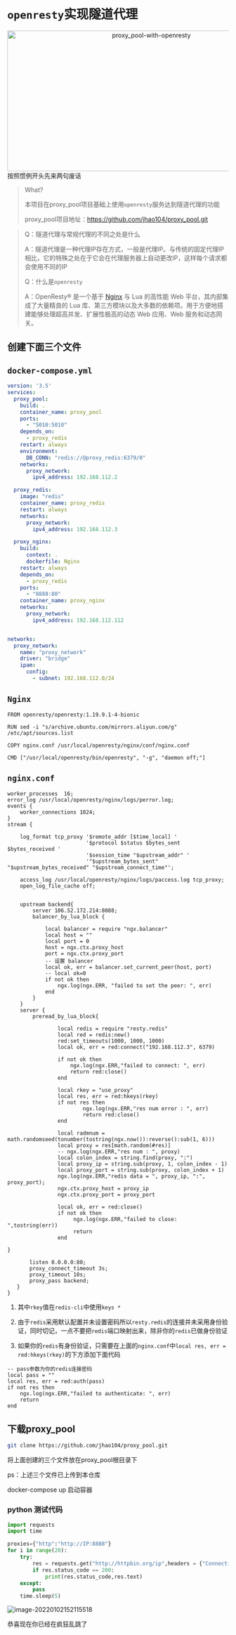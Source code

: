 # `openresty`实现隧道代理
<div align="center"><img src="https://socialify.git.ci/captain686/proxy_pool-with-openresty/image?description=1&forks=1&issues=1&language=1&name=1&owner=1&stargazers=1&theme=Light" alt="proxy_pool-with-openresty" width="640" height="320" /></div>
按照惯例开头先来两句废话

> What?
>
> 本项目在proxy_pool项目基础上使用`openresty`服务达到隧道代理的功能
> 
> proxy_pool项目地址：https://github.com/jhao104/proxy_pool.git

> Q：隧道代理与常规代理的不同之处是什么
>
> A：隧道代理是一种代理IP存在方式，一般是代理IP。与传统的固定代理IP相比，它的特殊之处在于它会在代理服务器上自动更改IP，这样每个请求都会使用不同的IP
>
> Q：什么是`openresty`
>
> A：OpenResty® 是一个基于 [Nginx](https://openresty.org/cn/nginx.html) 与 Lua 的高性能 Web 平台，其内部集成了大量精良的 Lua 库、第三方模块以及大多数的依赖项。用于方便地搭建能够处理超高并发、扩展性极高的动态 Web 应用、Web 服务和动态网关。

## 创建下面三个文件

## `docker-compose.yml`

``` yaml
version: '3.5'
services:
  proxy_pool:
    build: .
    container_name: proxy_pool
    ports:
      - "5010:5010"
    depends_on:
      - proxy_redis
    restart: always
    environment:
      DB_CONN: "redis://@proxy_redis:6379/0"
    networks:
      proxy_network:
        ipv4_address: 192.168.112.2

  proxy_redis:
    image: "redis"
    container_name: proxy_redis
    restart: always
    networks:
      proxy_network: 
        ipv4_address: 192.168.112.3

  proxy_nginx: 
    build:
      context: .
      dockerfile: Nginx
    restart: always
    depends_on: 
      - proxy_redis
    ports:
      - "8888:80"
    container_name: proxy_nginx
    networks:
      proxy_network: 
        ipv4_address: 192.168.112.112


networks:
  proxy_network:
    name: "proxy_network"
    driver: "bridge"
    ipam:
      config:
        - subnet: 192.168.112.0/24
```

## `Nginx`

```
FROM openresty/openresty:1.19.9.1-4-bionic

RUN sed -i "s/archive.ubuntu.com/mirrors.aliyun.com/g" /etc/apt/sources.list

COPY nginx.conf /usr/local/openresty/nginx/conf/nginx.conf

CMD ["/usr/local/openresty/bin/openresty", "-g", "daemon off;"]
```

## `nginx.conf`

```nginx
worker_processes  16;
error_log /usr/local/openresty/nginx/logs/perror.log;
events {
    worker_connections 1024;
}
stream {

    log_format tcp_proxy '$remote_addr [$time_local] '
                         '$protocol $status $bytes_sent $bytes_received '
                         '$session_time "$upstream_addr" '
                         '"$upstream_bytes_sent" "$upstream_bytes_received" "$upstream_connect_time"';

    access_log /usr/local/openresty/nginx/logs/paccess.log tcp_proxy;
    open_log_file_cache off;


    upstream backend{
        server 106.52.172.214:8088;
        balancer_by_lua_block {

            local balancer = require "ngx.balancer"
            local host = ""
            local port = 0
            host = ngx.ctx.proxy_host
            port = ngx.ctx.proxy_port
            -- 设置 balancer
            local ok, err = balancer.set_current_peer(host, port)
            -- local ok=0
            if not ok then
                ngx.log(ngx.ERR, "failed to set the peer: ", err)
            end
        }
    }
    server {
        preread_by_lua_block{

                local redis = require "resty.redis"
                local red = redis:new()
                red:set_timeouts(1000, 1000, 1000)
                local ok, err = red:connect("192.168.112.3", 6379)
                
                if not ok then
                    ngx.log(ngx.ERR,"failed to connect: ", err)
                    return red:close()
                end
                
                local rkey = "use_proxy"
                local res, err = red:hkeys(rkey)
                if not res then
                        ngx.log(ngx.ERR,"res num error : ", err)
                        return red:close()
                end

                local radmnum = math.randomseed(tonumber(tostring(ngx.now()):reverse():sub(1, 6)))
                local proxy = res[math.random(#res)]
                -- ngx.log(ngx.ERR,"res num : ", proxy)
                local colon_index = string.find(proxy, ":")
                local proxy_ip = string.sub(proxy, 1, colon_index - 1)
                local proxy_port = string.sub(proxy, colon_index + 1)
                ngx.log(ngx.ERR,"redis data = ", proxy_ip, ":", proxy_port);
                ngx.ctx.proxy_host = proxy_ip
                ngx.ctx.proxy_port = proxy_port

                local ok, err = red:close()
                if not ok then
                     ngx.log(ngx.ERR,"failed to close: ",tostring(err))
                     return
                end

}

       listen 0.0.0.0:80;
       proxy_connect_timeout 3s;
       proxy_timeout 10s;
       proxy_pass backend;
   }
}
```

1. 其中`rkey`值在`redis-cli`中使用`keys *`

2. 由于`redis`采用默认配置并未设置密码所以`resty.redis`的连接并未采用身份验证，同时切记，一点不要把`redis`端口映射出来，除非你的`redis`已做身份验证

3. 如果你的`redis`有身份验证，只需要在上面的`nginx.conf`中`local res, err = red:hkeys(rkey)`的下方添加下面代码
```nginx
-- pass参数为你的redis连接密码
local pass = ""
local res, err = red:auth(pass)
if not res then
    ngx.log(ngx.ERR,"failed to authenticate: ", err)
    return
end
```

## 下载proxy_pool

```bash
git clone https://github.com/jhao104/proxy_pool.git
```

将上面创建的三个文件放在proxy_pool根目录下

ps：上述三个文件已上传到本仓库

docker-compose up 启动容器

### python 测试代码

```python
import requests
import time

proxies={"http":"http://IP:8888"}
for i in range(20):
    try:
        res = requests.get("http://httpbin.org/ip",headers = {"Connection":"close"},proxies=proxies)
        if res.status_code == 200:
            print(res.status_code,res.text)
    except:
        pass
    time.sleep(5)
```

![image-20220102152115518](https://gitee.com/anyewuxin/img/raw/master/img/image-20220102152115518.png)

恭喜现在你已经在疯狂乱跳了

